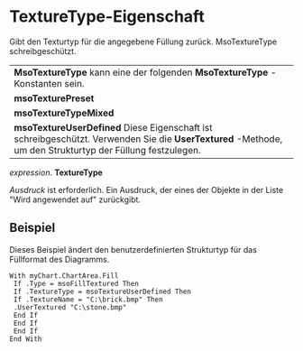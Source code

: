 
# TextureType-Eigenschaft

Gibt den Texturtyp für die angegebene Füllung zurück. MsoTextureType schreibgeschützt.


||
|:-----|
|**MsoTextureType** kann eine der folgenden **MsoTextureType** -Konstanten sein.|
|**msoTexturePreset**|
|**msoTextureTypeMixed**|
|**msoTextureUserDefined** Diese Eigenschaft ist schreibgeschützt. Verwenden Sie die **UserTextured** -Methode, um den Strukturtyp der Füllung festzulegen.|

 _expression_. **TextureType**

 _Ausdruck_ ist erforderlich. Ein Ausdruck, der eines der Objekte in der Liste "Wird angewendet auf" zurückgibt.

## Beispiel

Dieses Beispiel ändert den benutzerdefinierten Strukturtyp für das Füllformat des Diagramms.


```
With myChart.ChartArea.Fill 
 If .Type = msoFillTextured Then 
 If .TextureType = msoTextureUserDefined Then 
 If .TextureName = "C:\brick.bmp" Then 
 .UserTextured "C:\stone.bmp" 
 End If 
 End If 
 End If 
End With
```

